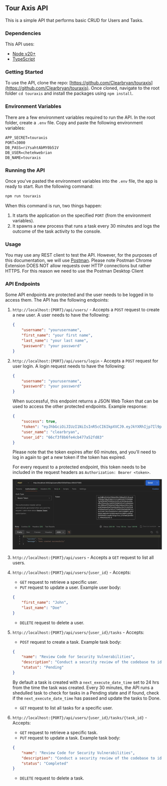 ## Tour Axis API
This is a simple API that performs basic CRUD for Users and Tasks.

### Dependencies
This API uses:
- [Node v20+](https://nodejs.org/en)
- [TypeScript](https://www.typescriptlang.org/)

### Getting Started
To use the API, clone the repo: [https://github.com/Clearbryan/touraxis](https://github.com/Clearbryan/touraxis). Once cloned,  navigate to the root folder ```cd touraxis``` and install the packages using `npm install`.

### Environment Variables
There are a few environment variables required to run the API. In the root folder, create a `.env` file. Copy and paste the following environment variables:

```
APP_SECRET=touraxis
PORT=3000
DB_PASS=riYsahtAbMY0b51V
DB_USER=chetekwebrian
DB_NAME=touraxis
```

### Running the API
Once you've pasted the environment variables into the `.env` file, the app is ready to start. Run the following command:

```bash
npm run touraxis
```

When this command is run, two things happen:
1. It starts the application on the specified `PORT` (from the environment variables).
2. It spawns a new process that runs a task every 30 minutes and logs the outcome of the task activity to the console.

### Usage
You may use any REST client to test the API. However, for the purposes of this documentation, we will use [Postman](https://www.postman.com/). Please note Postman Chrome Extension DOES NOT allow requests over HTTP connections but rather HTTPS. For this reason we need to use the Postman Desktop Client

### API Endpoints
Some API endpoints are protected and the user needs to be logged in to access them. The API has the following endpoints:

1. `http://localhost:{PORT}/api/users/` - Accepts a `POST` request to create a new user. A user needs to have the following:
   ```json
   {
       "username": "yourusername",
       "first_name": "your first name",
       "last_name": "your last name",
       "password": "your password"
   }
   ``` 
2. `http://localhost:{PORT}/api/users/login` - Accepts a `POST` request for user login. A login request needs to have the following:
   ```json
   {
       "username": "yourusername",
       "password": "your password"
   }
   ``` 
   When successful, this endpoint returns a JSON Web Token that can be used to access the other protected endpoints. Example response:
   ```json
   {
       "success": true,
       "token": "eyJhbGciOiJIUzI1NiIsInR5cCI6IkpXVCJ9.eyJkYXRhIjp7Il9pZCI6IjY2Y2YzZjhiNmZlNGNiNDc3YTUyZmQ4MyIsInVzZXJuYW1lIjoiY2xlYXJicnlhbiIsImZpcnN0X25hbWUiOiJCcmlhbiIsImxhc3RfbmFtZSI6IkNoZXRla3dlIiwicGFzc3dvcmQiOiIkMmEkMTAkZ2lDOTQwREFiYUdEY2N4TXRuVU40ZUhaZTZBLzhrdm9nbWlDUU9pdk9xLmtxUTU5b2N5Qi4iLCJfX3YiOjB9LCJpYXQiOjE3MjQ4NjU0OTIsImV4cCI6MTcyNDg2OTA5Mn0.nUcBxvyYeH0YfQ10bX-aYh_J0FduEN-wbAsy4wmxLfU",
       "user_name": "clearbryan",
       "user_id": "66cf3f8b6fe4cb477a52fd83"
   }
   ```
   Please note that the token expires after 60 minutes, and you'll need to log in again to get a new token if the token has expired.

   For every request to a protected endpoint, this token needs to be included in the request headers as `Authorization: Bearer <token>`.

   ![title](Images/postman.jpg)

3. `http://localhost:{PORT}/api/users` - Accepts a `GET` request to list all users.

4. `http://localhost:{PORT}/api/users/{user_id}` - Accepts:
   - `GET` request to retrieve a specific user.
   - `PUT` request to update a user. Example user body:
   ```json
   {
       "first_name": "John",
       "last_name": "Doe"
   }
   ```
   - `DELETE` request to delete a user.

5. `http://localhost:{PORT}/api/users/{user_id}/tasks` - Accepts:
   - `POST` request to create a task. Example task body:
   ```json
   {
       "name": "Review Code for Security Vulnerabilities",
       "description": "Conduct a security review of the codebase to identify and address potential vulnerabilities.",
       "status": "Pending"
   }
   ```
   By default a task is created with a ```next_execute_date_time``` set to 24 hrs from the time the task was created. Every 30 minutes, the API runs a shedulled task to check for tasks in a Pending state and if found, check if the ```next_execute_date_time``` has passed and update the tasks to Done.
   - `GET` request to list all tasks for a specific user.

6. `http://localhost:{PORT}/api/users/{user_id}/tasks/{task_id}` - Accepts:
   - `GET` request to retrieve a specific task.
   - `PUT` request to update a task. Example task body:
   ```json
   {
       "name": "Review Code for Security Vulnerabilities",
       "description": "Conduct a security review of the codebase to identify and address potential vulnerabilities.",
       "status": "Completed"
   }
   ```
   - `DELETE` request to delete a task.


